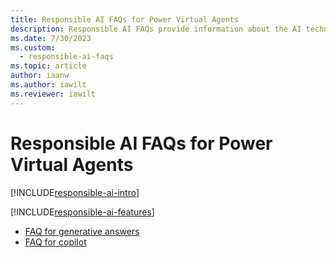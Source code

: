 ```yaml
---
title: Responsible AI FAQs for Power Virtual Agents
description: Responsible AI FAQs provide information about the AI technology used in Power Virtual Agents, along with key considerations and details about how the AI is used, how it was tested and evaluated, and any specific limitations.
ms.date: 7/30/2023
ms.custom: 
  - responsible-ai-faqs
ms.topic: article
author: iaanw
ms.author: iawilt
ms.reviewer: iawilt
---
```


# Responsible AI FAQs for Power Virtual Agents

[!INCLUDE[responsible-ai-intro](includes/responsible-ai-intro.md)]

[!INCLUDE[responsible-ai-features](includes/responsible-ai-features.md)]

- [FAQ for generative answers](faqs-generative-answers.md)
- [FAQ for copilot](faqs-copilot.md)